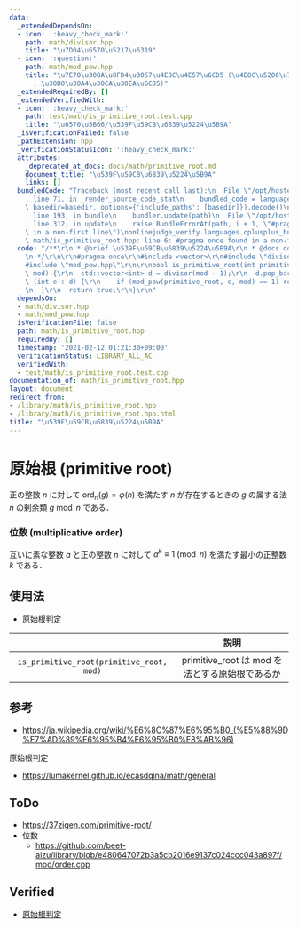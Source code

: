 ```yaml
---
data:
  _extendedDependsOn:
  - icon: ':heavy_check_mark:'
    path: math/divisor.hpp
    title: "\u7D04\u6570\u5217\u6319"
  - icon: ':question:'
    path: math/mod_pow.hpp
    title: "\u7E70\u308A\u8FD4\u3057\u4E8C\u4E57\u6CD5 (\u4E8C\u5206\u7D2F\u4E57\u6CD5\
      , \u30D0\u30A4\u30CA\u30EA\u6CD5)"
  _extendedRequiredBy: []
  _extendedVerifiedWith:
  - icon: ':heavy_check_mark:'
    path: test/math/is_primitive_root.test.cpp
    title: "\u6570\u5B66/\u539F\u59CB\u6839\u5224\u5B9A"
  _isVerificationFailed: false
  _pathExtension: hpp
  _verificationStatusIcon: ':heavy_check_mark:'
  attributes:
    _deprecated_at_docs: docs/math/primitive_root.md
    document_title: "\u539F\u59CB\u6839\u5224\u5B9A"
    links: []
  bundledCode: "Traceback (most recent call last):\n  File \"/opt/hostedtoolcache/Python/3.9.1/x64/lib/python3.9/site-packages/onlinejudge_verify/documentation/build.py\"\
    , line 71, in _render_source_code_stat\n    bundled_code = language.bundle(stat.path,\
    \ basedir=basedir, options={'include_paths': [basedir]}).decode()\n  File \"/opt/hostedtoolcache/Python/3.9.1/x64/lib/python3.9/site-packages/onlinejudge_verify/languages/cplusplus.py\"\
    , line 193, in bundle\n    bundler.update(path)\n  File \"/opt/hostedtoolcache/Python/3.9.1/x64/lib/python3.9/site-packages/onlinejudge_verify/languages/cplusplus_bundle.py\"\
    , line 312, in update\n    raise BundleErrorAt(path, i + 1, \"#pragma once found\
    \ in a non-first line\")\nonlinejudge_verify.languages.cplusplus_bundle.BundleErrorAt:\
    \ math/is_primitive_root.hpp: line 6: #pragma once found in a non-first line\n"
  code: "/**\r\n * @brief \u539F\u59CB\u6839\u5224\u5B9A\r\n * @docs docs/math/primitive_root.md\r\
    \n */\r\n\r\n#pragma once\r\n#include <vector>\r\n#include \"divisor.hpp\"\r\n\
    #include \"mod_pow.hpp\"\r\n\r\nbool is_primitive_root(int primitive_root, int\
    \ mod) {\r\n  std::vector<int> d = divisor(mod - 1);\r\n  d.pop_back();\r\n  for\
    \ (int e : d) {\r\n    if (mod_pow(primitive_root, e, mod) == 1) return false;\r\
    \n  }\r\n  return true;\r\n}\r\n"
  dependsOn:
  - math/divisor.hpp
  - math/mod_pow.hpp
  isVerificationFile: false
  path: math/is_primitive_root.hpp
  requiredBy: []
  timestamp: '2021-02-12 01:21:30+09:00'
  verificationStatus: LIBRARY_ALL_AC
  verifiedWith:
  - test/math/is_primitive_root.test.cpp
documentation_of: math/is_primitive_root.hpp
layout: document
redirect_from:
- /library/math/is_primitive_root.hpp
- /library/math/is_primitive_root.hpp.html
title: "\u539F\u59CB\u6839\u5224\u5B9A"
---
```

# 原始根 (primitive root)

正の整数 $n$ に対して $\mathrm{ord}_n(g) = \varphi(n)$ を満たす $n$ が存在するときの $g$ の属する法 $n$ の剰余類 $g \bmod n$ である．


### 位数 (multiplicative order)

互いに素な整数 $a$ と正の整数 $n$ に対して $a^k \equiv 1 \pmod{n}$ を満たす最小の正整数 $k$ である．


## 使用法

- 原始根判定

||説明|
|:--:|:--:|
|`is_primitive_root(primitive_root, mod)`|$\mathrm{primitive\_root}$ は $\mathrm{mod}$ を法とする原始根であるか|


## 参考

- https://ja.wikipedia.org/wiki/%E6%8C%87%E6%95%B0_(%E5%88%9D%E7%AD%89%E6%95%B4%E6%95%B0%E8%AB%96)

原始根判定
  - https://lumakernel.github.io/ecasdqina/math/general


## ToDo

- https://37zigen.com/primitive-root/
- 位数
  - https://github.com/beet-aizu/library/blob/e480647072b3a5cb2016e9137c024ccc043a897f/mod/order.cpp


## Verified

- [原始根判定](https://yukicoder.me/submissions/414440)
